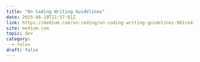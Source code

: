 ```yaml
---
title: "On Coding Writing Guidelines"
date: 2015-06-10T21:57:01Z
link: https://medium.com/on-coding/on-coding-writing-guidelines-961ce433746?source=rss----7f08111f802---4
site: medium.com
topic: dev
category:
  - rules
draft: false
---
```

